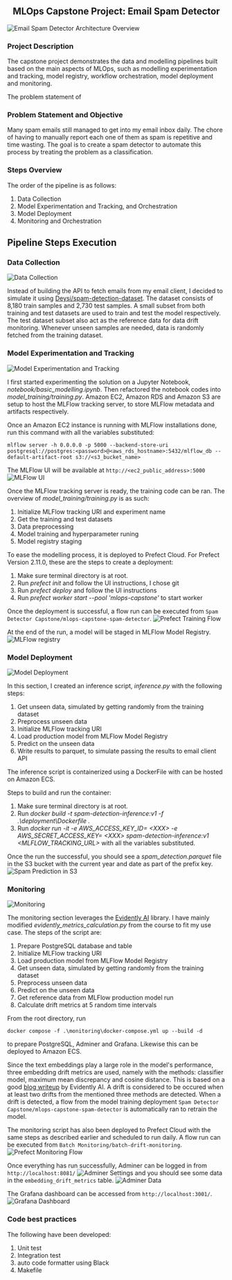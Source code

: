 <h2 style="text-align:center;"> MLOps Capstone Project: Email Spam Detector</h2>

<img title="Email Spam Detector Architecture Overview" src="src\image\mlops overview.png">

<h3>Project Description</h3>

<p>
The capstone project demonstrates the data and modelling pipelines built based on the main aspects of MLOps, such as modelling experimentation and tracking, model registry, workflow orchestration, model deployment and monitoring.

The problem statement of 
</p>

<h3>Problem Statement and Objective</h3>

<p>
Many spam emails still managed to get into my email inbox daily. The chore of having to manually report each one of them as spam is repetitive and time wasting. The goal is to create a spam detector to automate this process by treating the problem as a classification.
</p>

<h3>Steps Overview</h3>
<p>The order of the pipeline is as follows:</p>
<ol>
  <li>Data Collection</li>
  <li>Model Experimentation and Tracking, and Orchestration</li>
  <li>Model Deployment</li>
  <li>Monitoring and Orchestration</li>
</ol>

<h2>Pipeline Steps Execution</h2>
<h3>Data Collection</h3>
<img title="Data Collection" src="src\image\data collect.png">
<p>
Instead of building the API to fetch emails from my email client, I decided to simulate it using <a href="https://huggingface.co/datasets/Deysi/spam-detection-dataset" target="_blank">Deysi/spam-detection-dataset</a>. The dataset consists of 8,180 train samples and 2,730 test samples. A small subset from  both training and test datasets are used to train and test the model respectively. The test dataset subset also act as the reference data for data drift monitoring. Whenever unseen samples are needed, data is randomly fetched from the training dataset.
</p>

<h3>Model Experimentation and Tracking</h3>
<img title="Model Experimentation and Tracking" src="src\image\model exp.png">
<p>
I first started experimenting the solution on a Jupyter Notebook, <i>notebook/basic_modelling.ipynb</i>. Then refactored the notebook codes into <i>model_training/training.py</i>. Amazon EC2, Amazon RDS and Amazon S3 are setup to host the MLFlow tracking server, to store MLFlow metadata and artifacts respectively.

Once an Amazon EC2 instance is running with MLFlow installations done, run this command with all the variables substituted:
```
mlflow server -h 0.0.0.0 -p 5000 --backend-store-uri postgresql://postgres:<password>@<aws_rds_hostname>:5432/mlflow_db --default-artifact-root s3://<s3_bucket_name>
```
The MLFlow UI will be available at `http://<ec2_public_address>:5000`
<img title="MLFlow UI" src="src\image\mlflow ui.png">

Once the MLFlow tracking server is ready, the training code can be ran. The overview of <i>model_training/training.py</i> is as such:
<ol>
  <li>Initialize MLFlow tracking URI and experiment name</li>
  <li>Get the training and test datasets</li>
  <li>Data preprocessing</li>
  <li>Model training and hyperparameter runing</li>
  <li>Model registry staging</li>
</ol>

To ease the modelling process, it is deployed to Prefect Cloud.
For Prefect Version 2.11.0, these are the steps to create a deployment:
<ol>
  <li>Make sure terminal directory is at root.</li>
  <li>Run <i>prefect init</i> and follow the UI instructions, I chose git</li>
  <li>Run <i>prefect deploy</i>  and follow the UI instructions</li>
  <li>Run <i>prefect worker start --pool 'mlops-capstone'</i> to start worker</li>
</ol>

Once the deployment is successful, a flow run can be executed from `Spam Detector Capstone/mlops-capstone-spam-detector`. <img title="Prefect Training Flow" src="src\image\training prefect.png">

At the end of the run, a model will be staged in MLFlow 
Model Registry.
<img title="MLFlow registry" src="src\image\mlflow registry.png">
</p>

<h3>Model Deployment</h3>
<img title="Model Deployment" src="src\image\deployment.png">
<p>
In this section, I created an inference script, <i>inference.py</i> with the following steps:
<ol>
  <li>Get unseen data, simulated by getting randomly from the training dataset</li>
  <li>Preprocess unseen data</li>
  <li>Initialize MLFlow tracking URI</li>
  <li>Load production model from MLFlow Model Registry</li>
  <li>Predict on the unseen data</li>
  <li>Write results to parquet, to simulate passing the results to email client API</li>
</ol>

The inference script is containerized using a DockerFile with can be hosted on Amazon ECS.

Steps to build and run the container:
<ol>
  <li>Make sure terminal directory is at root.</li>
  <li>Run <i>docker build -t spam-detection-inference:v1 -f .\deployment\Dockerfile .</i></li>
  <li>Run <i>docker run -it -e AWS_ACCESS_KEY_ID=  &lt;XXX&gt; -e AWS_SECRET_ACCESS_KEY= &lt;XXX&gt; spam-detection-inference:v1  &lt;MLFLOW_TRACKING_URL&gt;</i> with all the variables substituted. 
</li>
</ol>

Once the run the successful, you should see a <i>spam_detection.parquet</i> file in the S3 bucket with the current year and date as part of the prefix key.
<img title="Spam Prediction in S3" src="src\image\s3 prediction.png">
</p>

<h3>Monitoring</h3>
<img title="Monitoring" src="src\image\monitoring.png">
<p>
The monitoring section leverages the <a href='https://www.evidentlyai.com/' target="_blank">Evidently AI</a> library. I have mainly modified  <i>evidently_metrics_calculation.py</i> from the course to fit my use case.
The steps of the script are:
<ol>
  <li>Prepare PostgreSQL database and table</li>
  <li>Initialize MLFlow tracking URI</li>
  <li>Load production model from MLFlow Model Registry</li>
  <li>Get unseen data, simulated by getting randomly from the training dataset</li>
  <li>Preprocess unseen data</li>
  <li>Predict on the unseen data</li>
  <li>Get reference data from MLFlow production model run</li>
  <li>Calculate drift metrics at 5 random time intervals</li>
</ol>

From the root directory, run
```
docker compose -f .\monitoring\docker-compose.yml up --build -d
```
to prepare PostgreSQL, Adminer and Grafana. Likewise this can be deployed to Amazon ECS.

Since the text embeddings play a large role in the model's performance, three embedding drift metrics are used, namely with the methods: classifier model, maximum mean discrepancy and cosine distance. This is based on a good <a href="https://www.evidentlyai.com/blog/embedding-drift-detection"  target="_blank">blog writeup</a> by Evidently AI. A drift is considered to be occured when at least two drifts from the mentioned three methods are detected. When a drift is detected, a flow from the model training deployment `Spam Detector Capstone/mlops-capstone-spam-detector` is automatically ran to retrain the model.

The monitoring script has also been deployed to Prefect Cloud with the same steps as described earlier and scheduled to run daily. A flow run can be executed from `Batch Monitoring/batch-drift-monitoring`.
<img title="Prefect Monitoring Flow" src="src\image\monitor prefect.png">

Once everything has run successfully, Adminer can be logged in from `http://localhost:8081/`
<img title="Adminer Settings" src="src\image\adminer settings.png">
and you should see some data in the `embedding_drift_metrics` table.
<img title="Adminer Data" src="src\image\adminer data.png">

The Grafana dashboard can be accessed from `http://localhost:3001/`.
<img title="Grafana Dashboard" src="src\image\grafana viz.png">

</p>

<h3>Code best practices</h3>
<p>
The following have been developed:
<ol>
  <li>Unit test</li>
  <li>Integration test</li>
  <li>auto code formatter using Black</li>
  <li>Makefile</li>
</ol>
</p>
